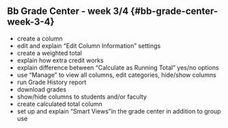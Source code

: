 ## Bb Grade Center - week 3/4 {#bb-grade-center-week-3-4}

*   create a column
*   edit and explain “Edit Column Information” settings
*   create a weighted total
*   explain how extra credit works
*   explain difference between “Calculate as Running Total” yes/no options
*   use “Manage” to view all columns, edit categories, hide/show columns
*   run Grade History report
*   download grades
*   show/hide columns to students and/or faculty
*   create calculated total column
*   set up and explain “Smart Views”in the grade center in addition to group use